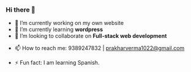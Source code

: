 ### Hi there 👋

- 🔭 I’m currently working on my own website
- 🌱 I’m currently learning **wordpress**
- 👯 I’m looking to collaborate on **Full-stack web development**
<!-- - 🤔 I’m looking for help with ... -->
<!-- - 💬 Ask me about ... -->
- 📫 How to reach me: 9389247832 | prakharverma1022@gmail.com
<!-- - 😄 Pronouns: ... -->
- ⚡ Fun fact: I am learning Spanish.
